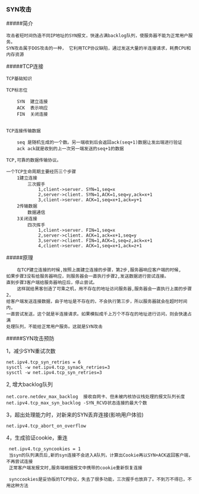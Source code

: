 ### SYN攻击

#####简介

	攻击者短时间伪造不同IP地址的SYN报文，快速占满backlog队列，使服务器不能为正常用户服务。
	SYN攻击属于DOS攻击的一种， 它利用TCP协议缺陷，通过发送大量的半连接请求，耗费CPU和内存资源

#####TCP连接

	TCP基础知识

	TCP标志位

		SYN  建立连接  
		ACK	 表示响应  
		FIN	 关闭连接 


	TCP连接传输数据

		seq 是随机生成的一个数。另一端收到后会返回ack(seq+1)数据让发出端进行验证
		ack ack就是收到的上一次另一端发送的seq+1的数据
		
	TCP,可靠的数据传输协议。

	一个TCP生命周期主要经历三个步骤
		1建立连接
			三次握手
				1,client->server. SYN=1,seq=x
				2,server->client. SYN=1,ACK=1,seq=y,ack=x+1
				3,client->server. ACK=1,seq=x+1,ack=y+1
		2传输数据
			数据通信
		3关闭连接
			四次挥手
				1,client->server. FIN=1,seq=x
				2,server->client. ACK=1,ack=x+1,seq=y
				3,server->client. FIN=1,ACK=1,seq=z,ack=x+1
				4,client->server. ACK=1,seq=x+1,ack=z+1

#####原理

		在TCP建立连接的时候,按照上面建立连接的步骤，第2步,服务器响应客户端的时候,
	如果步骤3没有给服务器响应，则服务器会一直执行步骤2,发送数据进行尝试连接。
	直到步骤3客户端给服务器响应后，停止尝试。
		这样就给黑客创造了可乘之机，用不存在的地址访问服务器,服务器会一直执行上面的步骤2，
	给客户端发送连接数据，由于地址是不存在的，不会执行第三步，所以服务器就会在超时时间内，
	一直尝试发送，这个就是半连接请求。如果模拟成千上万个不存在的地址进行访问，则会快速占满
	处理队列，不能给正常用户服务。这就是SYN攻击


#####SYN攻击预防

1，减少SYN重试次数
	
	net.ipv4.tcp_syn_retries = 6 
    sysctl -w net.ipv4.tcp_synack_retries=3     
	sysctl -w net.ipv4.tcp_syn_retries=3

2, 增大backlog队列

	net.core.netdev_max_backlog  接收自网卡、但未被内核协议栈处理的报文队列长度
	net.ipv4.tcp_max_syn_backlog -SYN_RCVD状态连接的最大个数

3，超出处理能力时，对新来的SYN丢弃连接(影响用户体验)

	net.ipv4.tcp_abort_on_overflow

4，生成验证cookie，重连

	 net.ipv4.tcp_syncookies = 1
	 当syn的队列满员后,新的syn连接不会进入A队列，计算出Cookie再以SYN+ACK返回客户端，不再尝试连接
	 正常客户端发报文时,服务端根据报文中携带的cookie重新恢复连接

	 synccookies是妥协版的TCP协议，失去了很多功能，三次握手也放弃了。不到万不得已，不用这种方法